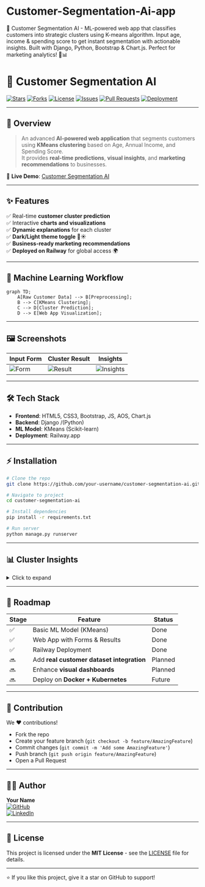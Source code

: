 # Customer-Segmentation-Ai-app
🤖 Customer Segmentation AI - ML-powered web app that classifies customers into strategic clusters using K-means algorithm. Input age, income &amp; spending score to get instant segmentation with actionable insights. Built with Django, Python, Bootstrap &amp; Chart.js. Perfect for marketing analytics! 🚀📊



# 🤖 Customer Segmentation AI

[![Stars](https://img.shields.io/github/stars/your-username/customer-segmentation-ai?style=social)](https://github.com/your-username/customer-segmentation-ai/stargazers)
[![Forks](https://img.shields.io/github/forks/your-username/customer-segmentation-ai?style=social)](https://github.com/your-username/customer-segmentation-ai/network/members)
[![License](https://img.shields.io/github/license/your-username/customer-segmentation-ai)](LICENSE)
[![Issues](https://img.shields.io/github/issues/your-username/customer-segmentation-ai)](https://github.com/your-username/customer-segmentation-ai/issues)
[![Pull Requests](https://img.shields.io/github/issues-pr/your-username/customer-segmentation-ai)](https://github.com/your-username/customer-segmentation-ai/pulls)
[![Deployment](https://img.shields.io/badge/Railway-Deployed-success)](https://customer-segmentation-ai-app-production-1bb2.up.railway.app/)

---

## 🌟 Overview

> An advanced **AI-powered web application** that segments customers using **KMeans clustering** based on Age, Annual Income, and Spending Score.  
It provides **real-time predictions**, **visual insights**, and **marketing recommendations** to businesses.

🚀 **Live Demo**: [Customer Segmentation AI](https://customer-segmentation-ai-app-production-1bb2.up.railway.app/)

---

## ✨ Features

✅ Real-time **customer cluster prediction**  
✅ Interactive **charts and visualizations**  
✅ **Dynamic explanations** for each cluster  
✅ **Dark/Light theme toggle** 🌙☀️  
✅ **Business-ready marketing recommendations**  
✅ **Deployed on Railway** for global access 🌍  

---

## 🧠 Machine Learning Workflow

```mermaid
graph TD;
    A[Raw Customer Data] --> B[Preprocessing];
    B --> C[KMeans Clustering];
    C --> D[Cluster Prediction];
    D --> E[Web App Visualization];
```

---

## 🖼️ Screenshots

| Input Form | Cluster Result | Insights |
|------------|----------------|----------|
| ![Form](https://via.placeholder.com/300x200?text=Form) | ![Result](https://via.placeholder.com/300x200?text=Cluster+Result) | ![Insights](https://via.placeholder.com/300x200?text=Insights) |

---

## 🛠️ Tech Stack

- **Frontend**: HTML5, CSS3, Bootstrap, JS, AOS, Chart.js  
- **Backend**: Django /(Python)  
- **ML Model**: KMeans (Scikit-learn)  
- **Deployment**: Railway.app  

---

## ⚡ Installation

```bash
# Clone the repo
git clone https://github.com/your-username/customer-segmentation-ai.git

# Navigate to project
cd customer-segmentation-ai

# Install dependencies
pip install -r requirements.txt

# Run server
python manage.py runserver
```

---

## 📊 Cluster Insights

<details>
<summary>Click to expand</summary>

- **Cluster 0 (Cost-Conscious 🟢)** → Budget shoppers, value discounts  
- **Cluster 1 (Balanced 🔵)** → Medium income, consistent spenders  
- **Cluster 2 (Premium 🟡)** → High-income, luxury buyers  
- **Cluster 3 (Savers 🔴)** → Wealthy but cautious spenders  
- **Cluster 4 (Risky ⚪)** → Low-income, high spenders (unsustainable)  

</details>

---

## 🚀 Roadmap

| Stage | Feature | Status |
|-------|----------|--------|
| ✅ | Basic ML Model (KMeans) | Done |
| ✅ | Web App with Forms & Results | Done |
| ✅ | Railway Deployment | Done |
| 🔜 | Add **real customer dataset integration** | Planned |
| 🔜 | Enhance **visual dashboards** | Planned |
| 🔜 | Deploy on **Docker + Kubernetes** | Future |

---

## 🤝 Contribution

We ❤️ contributions!  
- Fork the repo  
- Create your feature branch (`git checkout -b feature/AmazingFeature`)  
- Commit changes (`git commit -m 'Add some AmazingFeature'`)  
- Push branch (`git push origin feature/AmazingFeature`)  
- Open a Pull Request  

---

## 👨‍💻 Author

**Your Name**  
[![GitHub](https://img.shields.io/badge/GitHub-000?style=flat&logo=github&logoColor=white)](https://github.com/WaleedAfridi-1)  
[![LinkedIn](https://img.shields.io/badge/LinkedIn-0077B5?style=flat&logo=linkedin&logoColor=white)](https://linkedin.com/in/waleed-afridi-3931a8333)  

---

## 📜 License

This project is licensed under the **MIT License** - see the [LICENSE](LICENSE) file for details.

---

⭐ If you like this project, give it a star on GitHub to support!  
